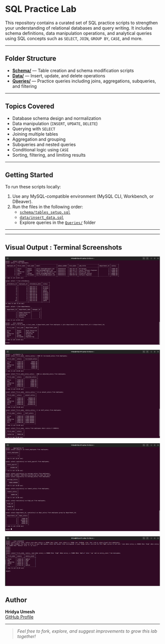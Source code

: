 
#  SQL Practice Lab

This repository contains a curated set of SQL practice scripts to strengthen your understanding of relational databases and query writing. It includes schema definitions, data manipulation operations, and analytical queries using SQL concepts such as `SELECT`, `JOIN`, `GROUP BY`, `CASE`, and more.

---

##  Folder Structure

- [**Schema/**](./Schema) — Table creation and schema modification scripts  
- [**Data/**](./Data) — Insert, update, and delete operations  
- [**Queries/**](./Queries) — Practice queries including joins, aggregations, subqueries, and filtering

---

##  Topics Covered

- Database schema design and normalization  
- Data manipulation (`INSERT`, `UPDATE`, `DELETE`)  
- Querying with `SELECT`  
- Joining multiple tables  
- Aggregation and grouping  
- Subqueries and nested queries  
- Conditional logic using `CASE`  
- Sorting, filtering, and limiting results  

---

##  Getting Started

To run these scripts locally:

1. Use any MySQL-compatible environment (MySQL CLI, Workbench, or DBeaver).
2. Run the files in the following order:
   - [`schema/tables_setup.sql`](./Schema/tables_setup.sql)
   - [`data/insert_data.sql`](./Data/insert_data.sql)
   - Explore queries in the [`Queries/`](./Queries) folder

---
---

##  Visual Output : Terminal Screenshots


![Terminal 1](./Docs/terminal.png)

![Terminal 2](./Docs/terminal2.png)

![Terminal 3](./Docs/terminal3.png)

![Terminal 4](./Docs/terminal4.png)

##  Author

**Hridya Umesh**  
[GitHub Profile](https://github.com/Hridya2001)

---

>  *Feel free to fork, explore, and suggest improvements to grow this lab together!*

